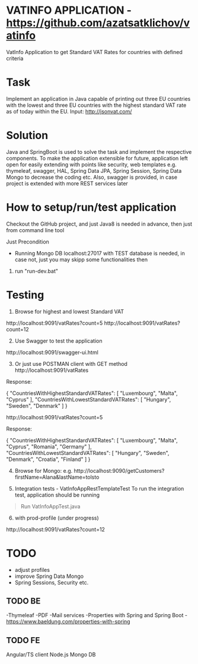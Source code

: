 # VATINFO APPLICATION - https://github.com/azatsatklichov/vatinfo

 VatInfo Application to get Standard VAT Rates for countries with defined  criteria
 
# Task
Implement an application in Java capable of printing out three EU countries with the lowest and three EU countries with 
the highest standard VAT rate as of today within the EU.  Input: http://jsonvat.com/

# Solution 
Java and SpringBoot is used to solve the task and implement the respective components. 
To make the application extensible for future,  application left open for easily extending with points like security, web templates e.g. thymeleaf, swagger, HAL, Spring Data JPA, Spring Session, Spring Data Mongo to decrease the coding etc.  Also, swagger is provided, in case project is extended with more REST services later


# How to setup/run/test application
Checkout the GitHub project, and just Java8 is needed in advance, then just from command line tool 

Just Precondition 
- Running Mongo DB localhost:27017 with TEST database is needed, in case not, just you may skipp some functionalities then 

1. run "run-dev.bat"  


# Testing

1. Browse for highest and lowest Standard VAT 

http://localhost:9091/vatRates?count=5
http://localhost:9091/vatRates?count=12

2. Use Swagger to test the application

http://localhost:9091/swagger-ui.html

3. Or just use POSTMAN client  with GET method 
http://localhost:9091/vatRates

Response:

{
    "CountriesWithHighestStandardVATRates": [
        "Luxembourg",
        "Malta",
        "Cyprus"
    ],
    "CountriesWithLowestStandardVATRates": [
        "Hungary",
        "Sweden",
        "Denmark"
    ]
}


http://localhost:9091/vatRates?count=5

Response:

{
    "CountriesWithHighestStandardVATRates": [
        "Luxembourg",
        "Malta",
        "Cyprus",
        "Romania",
        "Germany"
    ],
    "CountriesWithLowestStandardVATRates": [
        "Hungary",
        "Sweden",
        "Denmark",
        "Croatia",
        "Finland"
    ]
}


4. Browse for Mongo: e.g. http://localhost:9090/getCustomers?firstName=Alana&lastName=tolsto
 
5. Integration tests  - VatInfoAppRestTemplateTest
To run the integration test, application should be running 
> Run VatInfoAppTest.java 
 
6. with prod-profile (under progress)
 
http://localhost:9091/vatRates?count=12
  
# TODO
 - adjust profiles
 - improve Spring Data Mongo  
 - Spring Sessions, Security etc. 




TODO BE
-----
-Thymeleaf
-PDF
-Mail services
-Properties with Spring and Spring Boot - https://www.baeldung.com/properties-with-spring 
 
TODO FE 
-----
Angular/TS client 
Node.js 
Mongo DB 

 